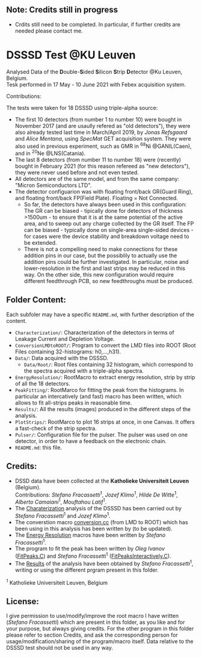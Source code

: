 ## Note: Credits still in progress
- Crdits still need to be completed. In particular, if further credits are needed please contact me.  

 
# DSSSD Test @KU Leuven
Analysed Data of the **D**ouble-**S**ided **S**ilicon **S**trip **D**etector @Ku Leuven, Belgium.  
Tesk performed in 17 May - 10 June 2021 with Febex acquisition system.  

Contributions:   



The tests were taken for 18 DSSSD using triple-alpha source: 
- The first 10 detectors (from number 1 to number 10) were bought in November 2017 (and are usaully refered as "old detectors"), they were also already tested last time in March/April 2019, by *Jonas Refsgaard* and *Alice Mentana*, using *SpecMat* GET acquisition system. They were also used in previous experiment, such as GMR in <sup>68</sup>Ni @GANIL(Caen), and in <sup>20</sup>Ne @LNS(Catania).
- The last 8 detectors (from number 11 to number 18) were (recently) bought in February 2021 (for this reason refereed as "new detectors"), they were never used before and not even tested.
- All detectors are of the same model, and from the same company: "Micron Semiconductors LTD".
- The detector configuarion was with floating front/back GR(Guard Ring), and floating front/back FP(Field Plate). Floating = Not Connected. 
    - So far, the detectors have always been used in this configuration: The GR can be biased - tipically done for detectors of thickness >1500um - to ensure that it is at the same potential of the active area, and to sweep out any charge collected by the GR itself. The FP can be biased - typically done on single-area single-sided devices - for cases were the device stability and breakdown voltage need to be extended. 
    - There is not a compelling need to make connections for these addition pins in our case, but the possiblily to actually use the addition pins could be further investigated. In particular, noise and lower-resolution in the first and last strips may be reduced in this way. On the other side, this new configuration would require different feedthrough PCB, so new feedthroughs must be produced.

 
## Folder Content:
Each subfoler may have a specific `README.md`, with further description of the content.  
- `Characterization/`: Characterization of the detectors in terms of Leakage Current and Depletion Voltage.
- `ConversionLMDtoROOT/`: Program to convert the LMD files into ROOT (Root Files containing 32-histograms: h0,...,h31).
- `Data/`: Data acquired with the DSSSD.
     - `Data/Root/`: Root files containing 32 histogram, which correspond to the spectra acquired with a triple-alpha spectra.
- `EnergyResolution/`: RootMacro to extract energy resolution, strip by strip of all the 18 detectors.
- `PeakFitting/`: RootMarco for fitting the peak from the histograms. In particular an intercatively (and fast) macro has been written, which allows to fit all-strips peaks in reasonable time.
- `Results/`: All the results (images) produced in the different steps of the analysis.
- `PlotStrips/`: RootMarco to plot 16 strips at once, in one Canvas. It offers a fast-check of the strip spectra.  
- `Pulser/`: Configuration file for the pulser. The pulser was used on one detector, in order to have a feedback on the electronic chain.
- `README.md`: this file.


## Credits:
- DSSD data have been collected at the **Katholieke Universiteit Leuven** (Belgium).  
Contributions: _Stefano Fracassetti_<sup>1</sup>, _Jozef Klimo_<sup>1</sup>, _Hilde De Witte_<sup>1</sup>, _Alberto Camaiani_<sup>1</sup>, _Mouftahou Latif_<sup>1</sup>. 
- The [Charaterization](https://github.com/fracassetti-stf/DSSSDTest/tree/main/Characterization) analysis of the DSSSD has been carried out by _Stefano Fracassetti_<sup>1</sup> and _Jozef Klimo_<sup>1</sup>.
- The converstion macro [conversion.cc](https://github.com/fracassetti-stf/DSSSDTest/blob/main/ConversionLMDtoROOT/conversion.cc) (from LMD to ROOT) which has been using in this analysis has been written by (to be updated).
- The [Energy Resolution](https://github.com/fracassetti-stf/DSSSDTest/tree/main/EnergyResolution) macros have been written by _Stefano Fracassetti_<sup>1</sup>.
- The program to fit the peak has been written by _Oleg Ivanov_ ([FitPeaks.C](https://github.com/fracassetti-stf/DSSSDTest/blob/main/PeakFitting/FitPeaks.C)) and _Stefano Fracassetti_<sup>1</sup> ([FitPeaksInteractively.C](https://github.com/fracassetti-stf/DSSSDTest/blob/main/PeakFitting/FitPeaksInteractively.C)).
- The [Results](https://github.com/fracassetti-stf/DSSSDTest/tree/main/Results) of the analysis have been obtained by _Stefano Fracassetti_<sup>1</sup>, writing or using the different prgram present in this folder.  

<sup>1</sup> Katholieke Universiteit Leuven, Belgium

## License:
I give permission to use/modify/improve the root macro I have written (_Stefano Fracassetti_) which are present in this folder, as you like and for your purpose,
but always giving credits. For the other program in this folder please refer to section Credits, and ask the corresponding person for usage/modification/sharing of the program/macro itself. Data relative to the DSSSD test should not be used in any way.
